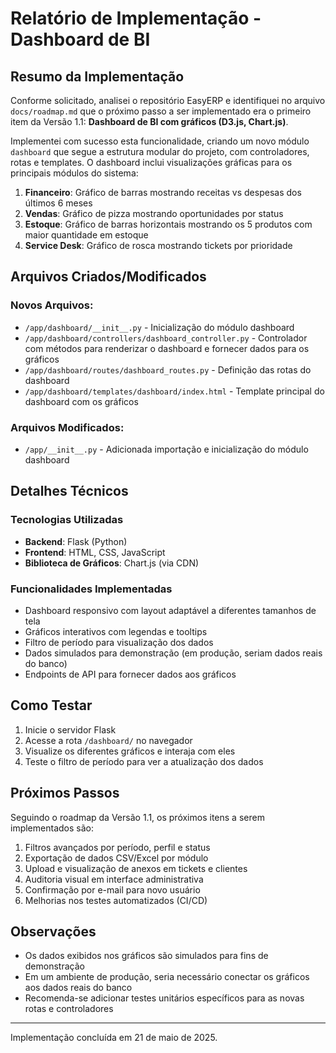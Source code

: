 # Relatório de Implementação - Dashboard de BI

## Resumo da Implementação

Conforme solicitado, analisei o repositório EasyERP e identifiquei no arquivo `docs/roadmap.md` que o próximo passo a ser implementado era o primeiro item da Versão 1.1: **Dashboard de BI com gráficos (D3.js, Chart.js)**.

Implementei com sucesso esta funcionalidade, criando um novo módulo `dashboard` que segue a estrutura modular do projeto, com controladores, rotas e templates. O dashboard inclui visualizações gráficas para os principais módulos do sistema:

1. **Financeiro**: Gráfico de barras mostrando receitas vs despesas dos últimos 6 meses
2. **Vendas**: Gráfico de pizza mostrando oportunidades por status
3. **Estoque**: Gráfico de barras horizontais mostrando os 5 produtos com maior quantidade em estoque
4. **Service Desk**: Gráfico de rosca mostrando tickets por prioridade

## Arquivos Criados/Modificados

### Novos Arquivos:
- `/app/dashboard/__init__.py` - Inicialização do módulo dashboard
- `/app/dashboard/controllers/dashboard_controller.py` - Controlador com métodos para renderizar o dashboard e fornecer dados para os gráficos
- `/app/dashboard/routes/dashboard_routes.py` - Definição das rotas do dashboard
- `/app/dashboard/templates/dashboard/index.html` - Template principal do dashboard com os gráficos

### Arquivos Modificados:
- `/app/__init__.py` - Adicionada importação e inicialização do módulo dashboard

## Detalhes Técnicos

### Tecnologias Utilizadas
- **Backend**: Flask (Python)
- **Frontend**: HTML, CSS, JavaScript
- **Biblioteca de Gráficos**: Chart.js (via CDN)

### Funcionalidades Implementadas
- Dashboard responsivo com layout adaptável a diferentes tamanhos de tela
- Gráficos interativos com legendas e tooltips
- Filtro de período para visualização dos dados
- Dados simulados para demonstração (em produção, seriam dados reais do banco)
- Endpoints de API para fornecer dados aos gráficos

## Como Testar

1. Inicie o servidor Flask
2. Acesse a rota `/dashboard/` no navegador
3. Visualize os diferentes gráficos e interaja com eles
4. Teste o filtro de período para ver a atualização dos dados

## Próximos Passos

Seguindo o roadmap da Versão 1.1, os próximos itens a serem implementados são:

1. Filtros avançados por período, perfil e status
2. Exportação de dados CSV/Excel por módulo
3. Upload e visualização de anexos em tickets e clientes
4. Auditoria visual em interface administrativa
5. Confirmação por e-mail para novo usuário
6. Melhorias nos testes automatizados (CI/CD)

## Observações

- Os dados exibidos nos gráficos são simulados para fins de demonstração
- Em um ambiente de produção, seria necessário conectar os gráficos aos dados reais do banco
- Recomenda-se adicionar testes unitários específicos para as novas rotas e controladores

---

Implementação concluída em 21 de maio de 2025.
